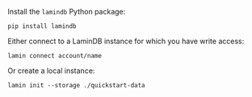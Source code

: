 <!-- this is roughly in sync with what's on the README -->

Install the `lamindb` Python package:

```shell
pip install lamindb
```

Either connect to a LaminDB instance for which you have write access:

```shell
lamin connect account/name
```

Or create a local instance:

```shell
lamin init --storage ./quickstart-data
```
